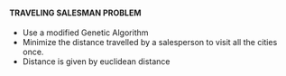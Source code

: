 #### TRAVELING SALESMAN PROBLEM
* Use a modified Genetic Algorithm
* Minimize the distance travelled by a salesperson to visit all the cities once.
* Distance is given by euclidean distance
